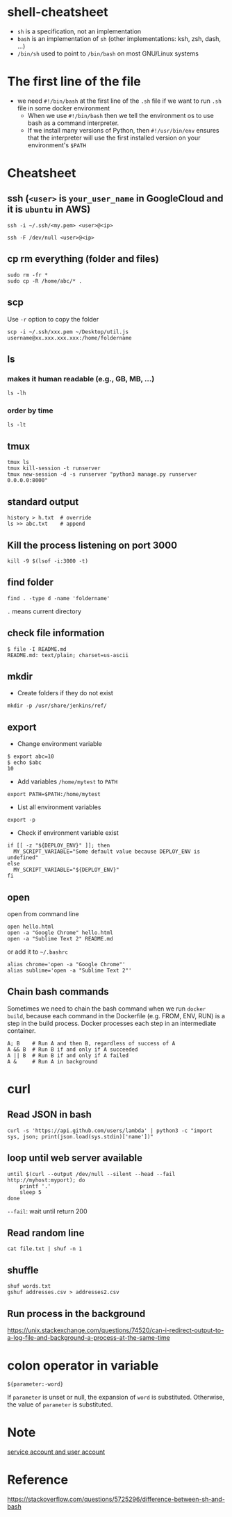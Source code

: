 # shell-cheatsheet

* `sh` is a specification, not an implementation
* `bash` is an implementation of `sh` (other implementations: ksh, zsh, dash, ...)
* `/bin/sh` used to point to `/bin/bash` on most GNU/Linux systems

# The first line of the file
* we need `#!/bin/bash` at the first line of the `.sh` file if we want to run `.sh` file in     some docker environment
   * When we use `#!/bin/bash` then we tell the environment os to use bash as a command interpreter.
   * If we install many versions of Python, then `#!/usr/bin/env` ensures that the interpreter will use the first installed version on your environment's `$PATH`

# Cheatsheet

## ssh (`<user>` is `your_user_name` in GoogleCloud and it is `ubuntu` in AWS)

```
ssh -i ~/.ssh/<my.pem> <user>@<ip>
```

```
ssh -F /dev/null <user>@<ip>
```

## cp rm everything (folder and files)
```
sudo rm -fr *
sudo cp -R /home/abc/* .
```

## scp

Use `-r` option to copy the folder

```
scp -i ~/.ssh/xxx.pem ~/Desktop/util.js username@xx.xxx.xxx.xxx:/home/foldername
```

## ls 

### makes it human readable (e.g., GB, MB, ...)
```
ls -lh
```

### order by time
```
ls -lt
```

## tmux
```
tmux ls
tmux kill-session -t runserver
tmux new-session -d -s runserver "python3 manage.py runserver 0.0.0.0:8000"
```

## standard output
```
history > h.txt  # override
ls >> abc.txt    # append
```

## Kill the process listening on port 3000 
```
kill -9 $(lsof -i:3000 -t)
```

## find folder
```
find . -type d -name 'foldername'
```

`.` means current directory

## check file information

```
$ file -I README.md 
README.md: text/plain; charset=us-ascii
```

## mkdir
* Create folders if they do not exist
```
mkdir -p /usr/share/jenkins/ref/
```

## export

* Change environment variable

```
$ export abc=10
$ echo $abc
10
```

* Add variables `/home/mytest` to `PATH`

```
export PATH=$PATH:/home/mytest
```

* List all environment variables
```
export -p
```

* Check if environment variable exist
```
if [[ -z "${DEPLOY_ENV}" ]]; then
  MY_SCRIPT_VARIABLE="Some default value because DEPLOY_ENV is undefined"
else
  MY_SCRIPT_VARIABLE="${DEPLOY_ENV}"
fi
```

## open

open from command line

```
open hello.html
open -a "Google Chrome" hello.html
open -a "Sublime Text 2" README.md
```

or add it to `~/.bashrc`

```
alias chrome='open -a "Google Chrome"'
alias sublime='open -a "Sublime Text 2"'
```

## Chain bash commands

Sometimes we need to chain the bash command when we run `docker build`, because each command in the Dockerfile (e.g. FROM, ENV, RUN) is a step in the build process. Docker processes each step in an intermediate container. 

```
A; B    # Run A and then B, regardless of success of A
A && B  # Run B if and only if A succeeded
A || B  # Run B if and only if A failed
A &     # Run A in background
```

# curl
## Read JSON in bash
```
curl -s 'https://api.github.com/users/lambda' | python3 -c "import sys, json; print(json.load(sys.stdin)['name'])"
```

## loop until web server available
```
until $(curl --output /dev/null --silent --head --fail http://myhost:myport); do
    printf '.'
    sleep 5
done
```

`--fail`: wait until return 200

## Read random line  
```
cat file.txt | shuf -n 1
```

## shuffle 
```
shuf words.txt
gshuf addresses.csv > addresses2.csv
```

## Run process in the background  
https://unix.stackexchange.com/questions/74520/can-i-redirect-output-to-a-log-file-and-background-a-process-at-the-same-time  


# colon operator in variable
```
${parameter:-word}
```

If `parameter` is unset or null, the expansion of `word` is substituted. Otherwise, the value of `parameter` is substituted.

# Note
[service account and user account](https://unix.stackexchange.com/questions/314725/what-is-the-difference-between-user-and-service-account)

# Reference
https://stackoverflow.com/questions/5725296/difference-between-sh-and-bash
